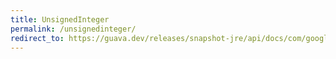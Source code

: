 ```yaml
---
title: UnsignedInteger
permalink: /unsignedinteger/
redirect_to: https://guava.dev/releases/snapshot-jre/api/docs/com/google/common/primitives/UnsignedInteger.html
---
```

